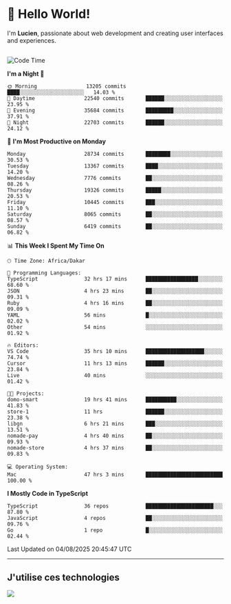 # 👋 Hello World!

I'm **Lucien**, passionate about web development and creating user interfaces and experiences.

##

<!--START_SECTION:waka-->
![Code Time](http://img.shields.io/badge/Code%20Time-3%2C583%20hrs%2035%20mins-blue)

**I'm a Night 🦉** 

```text
🌞 Morning                13205 commits       ████░░░░░░░░░░░░░░░░░░░░░   14.03 % 
🌆 Daytime                22540 commits       ██████░░░░░░░░░░░░░░░░░░░   23.95 % 
🌃 Evening                35684 commits       █████████░░░░░░░░░░░░░░░░   37.91 % 
🌙 Night                  22703 commits       ██████░░░░░░░░░░░░░░░░░░░   24.12 % 
```
📅 **I'm Most Productive on Monday** 

```text
Monday                   28734 commits       ████████░░░░░░░░░░░░░░░░░   30.53 % 
Tuesday                  13367 commits       ████░░░░░░░░░░░░░░░░░░░░░   14.20 % 
Wednesday                7776 commits        ██░░░░░░░░░░░░░░░░░░░░░░░   08.26 % 
Thursday                 19326 commits       █████░░░░░░░░░░░░░░░░░░░░   20.53 % 
Friday                   10445 commits       ███░░░░░░░░░░░░░░░░░░░░░░   11.10 % 
Saturday                 8065 commits        ██░░░░░░░░░░░░░░░░░░░░░░░   08.57 % 
Sunday                   6419 commits        ██░░░░░░░░░░░░░░░░░░░░░░░   06.82 % 
```


📊 **This Week I Spent My Time On** 

```text
🕑︎ Time Zone: Africa/Dakar

💬 Programming Languages: 
TypeScript               32 hrs 17 mins      █████████████████░░░░░░░░   68.60 % 
JSON                     4 hrs 23 mins       ██░░░░░░░░░░░░░░░░░░░░░░░   09.31 % 
Ruby                     4 hrs 16 mins       ██░░░░░░░░░░░░░░░░░░░░░░░   09.09 % 
YAML                     56 mins             █░░░░░░░░░░░░░░░░░░░░░░░░   02.02 % 
Other                    54 mins             ░░░░░░░░░░░░░░░░░░░░░░░░░   01.92 % 

🔥 Editors: 
VS Code                  35 hrs 10 mins      ███████████████████░░░░░░   74.74 % 
Cursor                   11 hrs 13 mins      ██████░░░░░░░░░░░░░░░░░░░   23.84 % 
Live                     40 mins             ░░░░░░░░░░░░░░░░░░░░░░░░░   01.42 % 

🐱‍💻 Projects: 
domo-smart               19 hrs 41 mins      ██████████░░░░░░░░░░░░░░░   41.83 % 
store-1                  11 hrs              ██████░░░░░░░░░░░░░░░░░░░   23.38 % 
libgn                    6 hrs 21 mins       ███░░░░░░░░░░░░░░░░░░░░░░   13.51 % 
nomade-pay               4 hrs 40 mins       ██░░░░░░░░░░░░░░░░░░░░░░░   09.93 % 
nomade-store             4 hrs 37 mins       ██░░░░░░░░░░░░░░░░░░░░░░░   09.83 % 

💻 Operating System: 
Mac                      47 hrs 3 mins       █████████████████████████   100.00 % 
```

**I Mostly Code in TypeScript** 

```text
TypeScript               36 repos            ██████████████████████░░░   87.80 % 
JavaScript               4 repos             ██░░░░░░░░░░░░░░░░░░░░░░░   09.76 % 
Go                       1 repo              █░░░░░░░░░░░░░░░░░░░░░░░░   02.44 % 
```




 Last Updated on 04/08/2025 20:45:47 UTC
<!--END_SECTION:waka-->
---

## J'utilise ces technologies

<p align="left">
  <a href="https://skillicons.dev">
    <img src="https://skillicons.dev/icons?i=ts,js,go,ruby,css,scss,tailwind,react,vite,nextjs,docker,figma,ableton" />
  </a>
</p>

